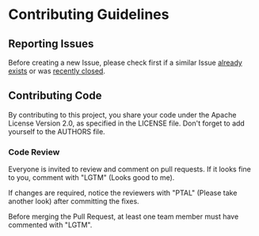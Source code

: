 # Contributing Guidelines

## Reporting Issues

Before creating a new Issue, please check first if a similar Issue [already exists](https://github.com/git-user-cpp/spynix/issues?state=open) or was [recently closed](https://github.com/git-user-cpp/spynix/issues?direction=desc&page=1&sort=updated&state=closed).

## Contributing Code

By contributing to this project, you share your code under the Apache License Version 2.0, as specified in the LICENSE file.
Don't forget to add yourself to the AUTHORS file.

### Code Review

Everyone is invited to review and comment on pull requests.
If it looks fine to you, comment with "LGTM" (Looks good to me).

If changes are required, notice the reviewers with "PTAL" (Please take another look) after committing the fixes.

Before merging the Pull Request, at least one team member must have commented with "LGTM".

